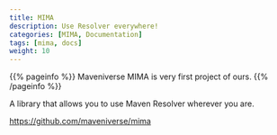 ```yaml
---
title: MIMA
description: Use Resolver everywhere!
categories: [MIMA, Documentation]
tags: [mima, docs]
weight: 10
---
```


{{% pageinfo %}}
Maveniverse MIMA is very first project of ours.
{{% /pageinfo %}}

A library that allows you to use Maven Resolver wherever you are.

https://github.com/maveniverse/mima
